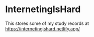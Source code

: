 # InternetingIsHard
 This stores some of my study records at https://internetingishard.netlify.app/
